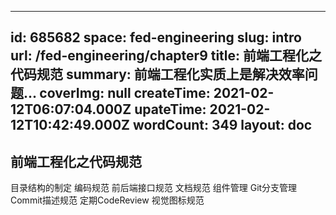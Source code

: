 
---
id: 685682
space: fed-engineering
slug: intro
url: /fed-engineering/chapter9
title: 前端工程化之代码规范
summary: 前端工程化实质上是解决效率问题...
coverImg: null
createTime: 2021-02-12T06:07:04.000Z 
upateTime: 2021-02-12T10:42:49.000Z
wordCount: 349
layout: doc
---

## 前端工程化之代码规范


目录结构的制定
编码规范
前后端接口规范
文档规范
组件管理
Git分支管理
Commit描述规范
定期CodeReview
视觉图标规范

